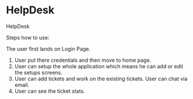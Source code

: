 # HelpDesk
HelpDesk

Steps how to use:

The user first lands on Login Page.
1. User put there credentials and then move to home page.
2. User can setup the whole application which means he can add or edit the setups screens.
3. User can add tickets and work on the existing tickets. User can chat via email.
4. User can see the ticket stats.
